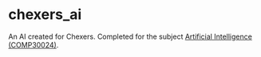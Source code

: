 # chexers_ai

An AI created for Chexers. Completed for the subject [Artificial Intelligence (COMP30024)](https://handbook.unimelb.edu.au/subjects/comp30024/).
